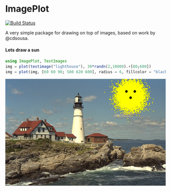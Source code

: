 # ImagePlot

[![Build Status](https://travis-ci.org/rened/ImagePlot.jl.svg?branch=master)](https://travis-ci.org/rened/ImagePlot.jl)

A very simple package for drawing on top of images, based on work by @cdsousa.



#### Lets draw a sun

```jl
using ImagePlot, TestImages
img = plot(testimage("lighthouse"), 30*randn(2,10000).+[80;600])
img = plot(img, [60 60 90; 580 620 600], radius = 6, fillcolor = "black")
```

![](example.png)


